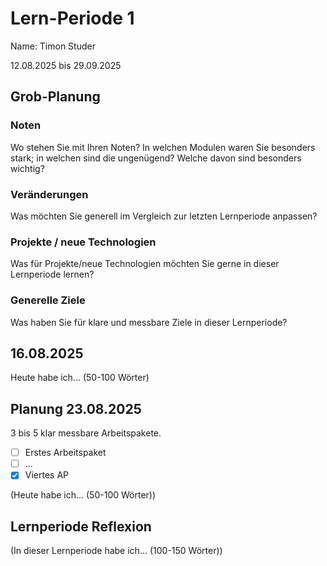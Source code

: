 # Lern-Periode 1

Name: Timon Studer

12.08.2025 bis 29.09.2025

## Grob-Planung

### Noten

Wo stehen Sie mit Ihren Noten? In welchen Modulen waren Sie besonders stark; in welchen sind die ungenügend? Welche davon sind besonders wichtig?

### Veränderungen

Was möchten Sie generell im Vergleich zur letzten Lernperiode anpassen?

### Projekte / neue Technologien

Was für Projekte/neue Technologien möchten Sie gerne in dieser Lernperiode lernen?

### Generelle Ziele

Was haben Sie für klare und messbare Ziele in dieser Lernperiode?


## 16.08.2025

Heute habe ich... (50-100 Wörter)

## Planung 23.08.2025

3 bis 5 klar messbare Arbeitspakete.

- [ ] Erstes Arbeitspaket
- [ ] ...
- [X] Viertes AP

(Heute habe ich... (50-100 Wörter))

## Lernperiode Reflexion

(In dieser Lernperiode habe ich... (100-150 Wörter))
